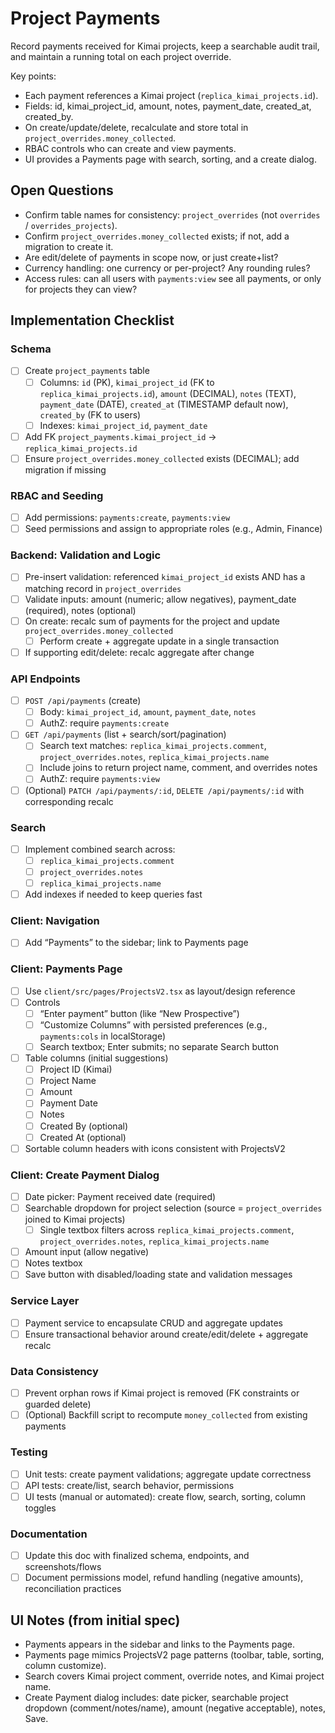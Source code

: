 # Project Payments

Record payments received for Kimai projects, keep a searchable audit trail, and maintain a running total on each project override.

Key points:
- Each payment references a Kimai project (`replica_kimai_projects.id`).
- Fields: id, kimai_project_id, amount, notes, payment_date, created_at, created_by.
- On create/update/delete, recalculate and store total in `project_overrides.money_collected`.
- RBAC controls who can create and view payments.
- UI provides a Payments page with search, sorting, and a create dialog.

## Open Questions
- Confirm table names for consistency: `project_overrides` (not `overrides` / `overrides_projects`).
- Confirm `project_overrides.money_collected` exists; if not, add a migration to create it.
- Are edit/delete of payments in scope now, or just create+list?
- Currency handling: one currency or per-project? Any rounding rules?
- Access rules: can all users with `payments:view` see all payments, or only for projects they can view?

## Implementation Checklist

### Schema
- [ ] Create `project_payments` table
  - [ ] Columns: `id` (PK), `kimai_project_id` (FK to `replica_kimai_projects.id`), `amount` (DECIMAL), `notes` (TEXT), `payment_date` (DATE), `created_at` (TIMESTAMP default now), `created_by` (FK to users)
  - [ ] Indexes: `kimai_project_id`, `payment_date`
- [ ] Add FK `project_payments.kimai_project_id` → `replica_kimai_projects.id`
- [ ] Ensure `project_overrides.money_collected` exists (DECIMAL); add migration if missing

### RBAC and Seeding
- [ ] Add permissions: `payments:create`, `payments:view`
- [ ] Seed permissions and assign to appropriate roles (e.g., Admin, Finance)

### Backend: Validation and Logic
- [ ] Pre-insert validation: referenced `kimai_project_id` exists AND has a matching record in `project_overrides`
- [ ] Validate inputs: amount (numeric; allow negatives), payment_date (required), notes (optional)
- [ ] On create: recalc sum of payments for the project and update `project_overrides.money_collected`
  - [ ] Perform create + aggregate update in a single transaction
- [ ] If supporting edit/delete: recalc aggregate after change

### API Endpoints
- [ ] `POST /api/payments` (create)
  - [ ] Body: `kimai_project_id`, `amount`, `payment_date`, `notes`
  - [ ] AuthZ: require `payments:create`
- [ ] `GET /api/payments` (list + search/sort/pagination)
  - [ ] Search text matches: `replica_kimai_projects.comment`, `project_overrides.notes`, `replica_kimai_projects.name`
  - [ ] Include joins to return project name, comment, and overrides notes
  - [ ] AuthZ: require `payments:view`
- [ ] (Optional) `PATCH /api/payments/:id`, `DELETE /api/payments/:id` with corresponding recalc

### Search
- [ ] Implement combined search across:
  - [ ] `replica_kimai_projects.comment`
  - [ ] `project_overrides.notes`
  - [ ] `replica_kimai_projects.name`
- [ ] Add indexes if needed to keep queries fast

### Client: Navigation
- [ ] Add “Payments” to the sidebar; link to Payments page

### Client: Payments Page
- [ ] Use `client/src/pages/ProjectsV2.tsx` as layout/design reference
- [ ] Controls
  - [ ] “Enter payment” button (like “New Prospective”)
  - [ ] “Customize Columns” with persisted preferences (e.g., `payments:cols` in localStorage)
  - [ ] Search textbox; Enter submits; no separate Search button
- [ ] Table columns (initial suggestions)
  - [ ] Project ID (Kimai)
  - [ ] Project Name
  - [ ] Amount
  - [ ] Payment Date
  - [ ] Notes
  - [ ] Created By (optional)
  - [ ] Created At (optional)
- [ ] Sortable column headers with icons consistent with ProjectsV2

### Client: Create Payment Dialog
- [ ] Date picker: Payment received date (required)
- [ ] Searchable dropdown for project selection (source = `project_overrides` joined to Kimai projects)
  - [ ] Single textbox filters across `replica_kimai_projects.comment`, `project_overrides.notes`, `replica_kimai_projects.name`
- [ ] Amount input (allow negative)
- [ ] Notes textbox
- [ ] Save button with disabled/loading state and validation messages

### Service Layer
- [ ] Payment service to encapsulate CRUD and aggregate updates
- [ ] Ensure transactional behavior around create/edit/delete + aggregate recalc

### Data Consistency
- [ ] Prevent orphan rows if Kimai project is removed (FK constraints or guarded delete)
- [ ] (Optional) Backfill script to recompute `money_collected` from existing payments

### Testing
- [ ] Unit tests: create payment validations; aggregate update correctness
- [ ] API tests: create/list, search behavior, permissions
- [ ] UI tests (manual or automated): create flow, search, sorting, column toggles

### Documentation
- [ ] Update this doc with finalized schema, endpoints, and screenshots/flows
- [ ] Document permissions model, refund handling (negative amounts), reconciliation practices

## UI Notes (from initial spec)
- Payments appears in the sidebar and links to the Payments page.
- Payments page mimics ProjectsV2 page patterns (toolbar, table, sorting, column customize).
- Search covers Kimai project comment, override notes, and Kimai project name.
- Create Payment dialog includes: date picker, searchable project dropdown (comment/notes/name), amount (negative acceptable), notes, Save.
